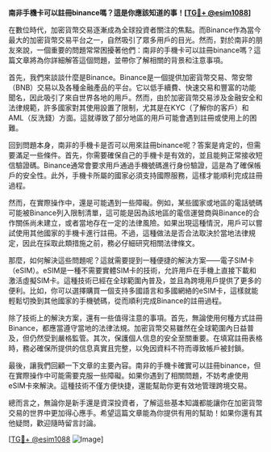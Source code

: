 **南非手機卡可以註冊binance嗎？這是你應該知道的事！[[TG💪+ @esim1088](https://t.me/s/esim1088)]**

在數位時代，加密貨幣交易逐漸成為全球投資者關注的焦點。而Binance作為當今最大的加密貨幣交易平台之一，自然吸引了眾多用戶的目光。然而，對於南非的朋友來說，一個重要的問題常常困擾著他們：南非的手機卡可以註冊binance嗎？這篇文章將為你詳細解答這個問題，並帶你了解相關的背景和注意事項。

首先，我們來談談什麼是Binance。Binance是一個提供加密貨幣交易、幣安幣（BNB）交易以及各種金融產品的平台。它以低手續費、快速交易和豐富的功能聞名，因此吸引了來自世界各地的用戶。然而，由於加密貨幣交易涉及金融安全和法律規範，許多國家對其使用設置了限制，尤其是在KYC（了解你的客戶）和AML（反洗錢）方面。這就導致了部分地區的用戶可能會遇到註冊或使用上的困難。

回到問題本身，南非的手機卡是否可以用來註冊binance呢？答案是肯定的，但需要滿足一些條件。首先，你需要確保自己的手機卡是有效的，並且能夠正常接收短信驗證碼。Binance通常會要求用戶通過手機號碼進行身份驗證，這是為了確保帳戶的安全性。此外，手機卡所屬的國家必須支持國際服務，這樣才能順利完成註冊過程。

然而，在實際操作中，還是可能遇到一些障礙。例如，某些國家或地區的電話號碼可能被Binance列入限制清單，這可能是因為該地區的電信運營商與Binance的合作關係尚未建立，或者當地存在一定的法律風險。如果出現這種情況，用戶可以嘗試使用其他國家的手機卡進行註冊。不過，這種做法是否合法取決於當地法律規定，因此在採取此類措施之前，務必仔細研究相關法律條文。

那麼，如何解決這些問題呢？這就需要提到一種便捷的解決方案——電子SIM卡（eSIM）。eSIM是一種不需要實體SIM卡的技術，允許用戶在手機上直接下載和激活虛擬SIM卡。這種技術已經在全球範圍內普及，並且為跨境用戶提供了更多的便利。比如，你可以選擇購買一個支持多國語言和多國網絡的eSIM卡，這樣就能輕鬆切換到其他國家的手機號碼，從而順利完成Binance的註冊過程。

除了技術上的解決方案，還有一些值得注意的事項。首先，無論使用何種方式註冊Binance，都應當遵守當地的法律法規。加密貨幣交易雖然在全球範圍內日益普及，但仍然受到嚴格監管。其次，保護個人信息的安全至關重要。在填寫註冊表格時，務必確保所提供的信息真實且完整，以免因資料不符而導致帳戶被封鎖。

最後，讓我們回顧一下文章的主要內容。南非的手機卡確實可以註冊binance，但在實際操作中可能需要克服一些障礙。如果你遇到了相關問題，不妨考慮使用eSIM卡來解決。這種技術不僅方便快捷，還能幫助你更有效地管理跨境交易。

總而言之，無論你是新手還是資深投資者，了解這些基本知識都能讓你在加密貨幣交易的世界中更加得心應手。希望這篇文章能為你提供有用的幫助！如果你還有其他疑問，歡迎隨時留言討論。

[[TG💪+ @esim1088](https://t.me/s/esim1088) ![Image](https://i.postimg.cc/4NQfJmqS/Snipaste-2025-05-13-00-14-12.png)]
